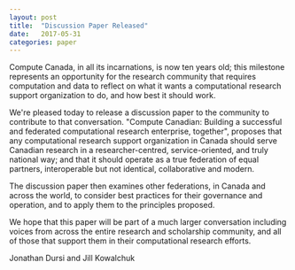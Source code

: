```yaml
---
layout: post
title:  "Discussion Paper Released"
date:   2017-05-31
categories: paper
---
```


Compute Canada, in all its incarnations, is now ten years old; this
milestone represents an opportunity for the research community that
requires computation and data to reflect on what it wants a
computational research support organization to do, and how best it
should work.

We're pleased today to release a discussion paper to the community
to contribute to that conversation. "Compute Canadian: Building a
successful and federated computational research enterprise, together",
proposes that any computational research support organization in
Canada should serve Canadian research in a researcher-centred,
service-oriented, and truly national way; and that it should operate
as a true federation of equal partners, interoperable but not
identical, collaborative and modern.

The discussion paper then examines other federations, in Canada and
across the world, to consider best practices for their governance
and operation, and to apply them to the principles proposed.

We hope that this paper will be part of a much larger conversation
including voices from across the entire research and scholarship
community, and all of those that support them in their computational
research efforts.


Jonathan Dursi and Jill Kowalchuk
